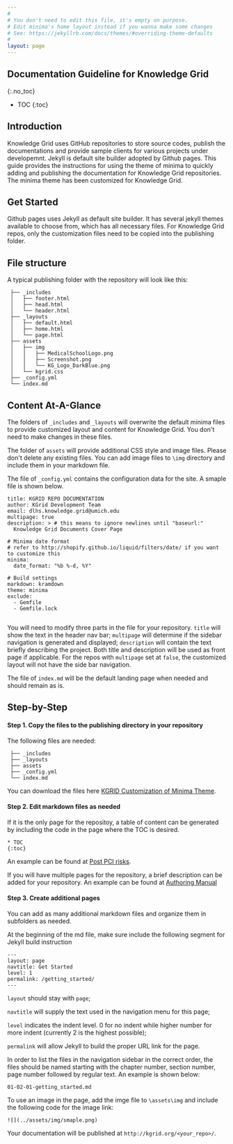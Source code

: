 ```yaml
---
#
# You don't need to edit this file, it's empty on purpose.
# Edit minima's home layout instead if you wanna make some changes
# See: https://jekyllrb.com/docs/themes/#overriding-theme-defaults
#
layout: page
---
```



## Documentation Guideline for Knowledge Grid
{:.no_toc}

* TOC
{:toc}

## Introduction
Knowledge Grid uses GitHub repositories to store source codes, publish the documentations and provide sample clients for various projects under developemnt. Jekyll is default site builder adopted by Github pages. This guide provides the instructions for using the theme of minima to quickly adding and publishing the documentation for Knowledge Grid repositories. The minima theme has been customized for Knowledge Grid.

## Get Started
Github pages uses Jekyll as default site builder. It has several jekyll themes available to choose from, which has all necessary files. For Knowledge Grid repos, only the customization files need to be copied into the publishing folder.

## File structure
A typical publishing folder with the repository will look like this:

```
 ├── _includes
 │   ├── footer.html
 │   ├── head.html
 │   └── header.html
 ├── _layouts
 │   ├── default.html
 │   ├── home.html
 │   └── page.html
 ├── assets
 │   ├── img
 │   │   ├── MedicalSchoolLogo.png
 │   │   ├── Screenshot.png
 │   │   └── KG_Logo_DarkBlue.png
 │   └── kgrid.css
 ├── _config.yml
 └── index.md
```

## Content At-A-Glance
The folders of `_includes` and  `_layouts`  will overwrite the default minima files to provide customized layout and content for Knowledge Grid. You don't need to make changes in these files.

The folder of `assets` will provide additional CSS style and image files. Please don't delete any existing files. You can add image files to `\img` directory and include them in your markdown file.

The file of `_config.yml` contains the configuration data for the site. A smaple file is shown below.

```
title: KGRID REPO DOCUMENTATION
author: KGrid Development Team
email: dlhs.knowledge.grid@umich.edu
multipage: true
description: > # this means to ignore newlines until "baseurl:"
  Knowledge Grid Documents Cover Page

# Minima date format
# refer to http://shopify.github.io/liquid/filters/date/ if you want to customize this
minima:
  date_format: "%b %-d, %Y"

# Build settings
markdown: kramdown
theme: minima
exclude:
  - Gemfile
  - Gemfile.lock


```
You will need to modify three parts in the file for your repository. `title` will show the text in the header nav bar; `multipage` will determine if the sidebar navigation is generated and displayed; `description` will contain the text briefly describing the project. Both title and description will be used as front page if applicable. For the repos with `multipage` set at `false`, the customized layout will not have the side bar navigation.

The file of `index.md` will be the default landing page when needed and should remain as is.


## Step-by-Step

#### Step 1. Copy the files to the publishing directory in your repository

The following files are needed:

```
 ├── _includes
 ├── _layouts
 ├── assets
 ├── _config.yml
 └── index.md
```
You can download the files here [KGRID Customization of Minima Theme](https://github.com/kgrid/smart-test/archive/kg-minima.zip).

#### Step 2. Edit markdown files as needed

If it is the only page for the repositoy, a table of content can be generated by including the code in the page where the TOC is desired.

```
* TOC
{:toc}
```
An example can be found at [Post PCI risks](http://kgrid.org/cardiac-advisor).

If you will have multiple pages for the repository, a brief description can be added for your repository. An example can be found at [Authoring Manual](http://kgrid.org/AuthoringManual)

#### Step 3. Create additional pages

You can add as many additional markdown files and organize them in subfolders as needed.

At the beginning of the md file, make sure include the following segment for Jekyll build instruction

```
---
layout: page
navtitle: Get Started
level: 1
permalink: /getting_started/
---
```

`layout` should stay with `page`;

`navtitle` will supply the text used in the navigation menu for this page;

`level` indicates the indent level. 0 for no indent while higher number for more indent (currently 2 is the highest possible);

`permalink` will allow Jekyll to build the proper URL link for the page.


In order to list the files in the navigation sidebar in the correct order, the files should be  named starting with the chapter number, section number, page number followed by regular text. An example is shown below:

```
01-02-01-getting_started.md
```

To use an image in the page, add the imge file to `\assets\img` and include the following code for the image link:
```
![](../assets/img/smaple.png)
```

Your documentation will be published at `http://kgrid.org/<your_repo>/`.
